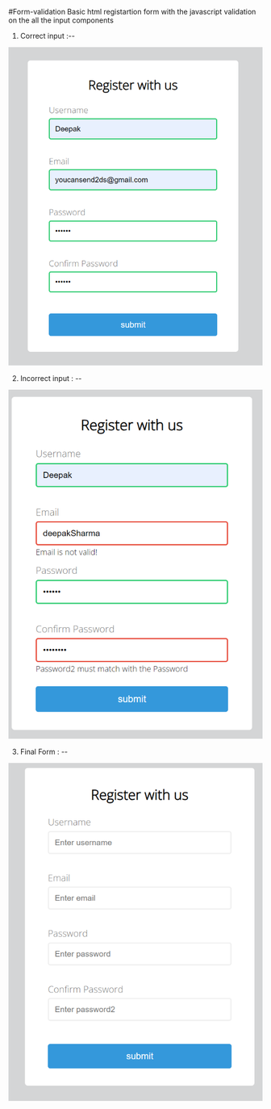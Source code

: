 #Form-validation
Basic html registartion form with the javascript validation on the all the input components

1. Correct input :-- 

![Alt text](<Correct Input.png>)

2. Incorrect input : --

![Alt text](validations.png)

3. Final Form : --

![Alt text](<final form.png>)